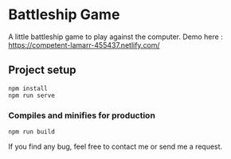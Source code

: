 # Battleship Game

A little battleship game to play against the computer.
Demo here : https://competent-lamarr-455437.netlify.com/

## Project setup

```
npm install
npm run serve
```

### Compiles and minifies for production
```
npm run build
```

If you find any bug, feel free to contact me or send me a request.
